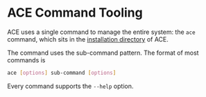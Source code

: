 # ACE Command Tooling

ACE uses a single command to manage the entire system: the `ace` command, which sits in the [installation directory](saq_home.md) of ACE.

The command uses the sub-command pattern. The format of most commands is

```bash
ace [options] sub-command [options]
```

Every command supports the `--help` option.